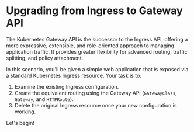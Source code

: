 # Upgrading from Ingress to Gateway API

The Kubernetes Gateway API is the successor to the Ingress API, offering a more expressive, extensible, and role-oriented approach to managing application traffic. It provides greater flexibility for advanced routing, traffic splitting, and policy attachment.

In this scenario, you'll be given a simple web application that is exposed via a standard Kubernetes Ingress resource. Your task is to:

1.  Examine the existing Ingress configuration.
2.  Create the equivalent routing using the Gateway API (`GatewayClass`, `Gateway`, and `HTTPRoute`).
3.  Delete the original Ingress resource once your new configuration is working.

Let's begin!
